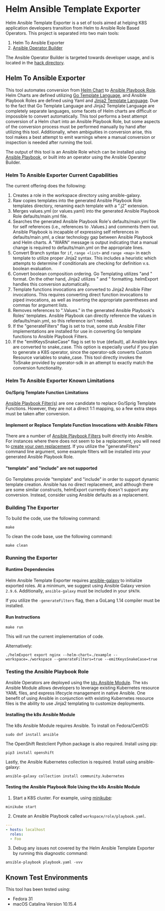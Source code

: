 # Helm Ansible Template Exporter

Helm Ansible Template Exporter is a set of tools aimed at helping K8S application developers transition from Helm to
Ansible Role Based Operators.  This project is separated into two main tools:

1) Helm To Ansible Exporter
2) [Ansible Operator Builder](./hack/README.md)

The Ansible Operator Builder is targeted towards developer usage, and is located in the [hack directory](./hack).

## Helm To Ansible Exporter

This tool automates conversion from [Helm Chart](https://helm.sh/) to
[Ansible Playbook Role](https://docs.ansible.com/ansible/latest/user_guide/playbooks_reuse_roles.html).  Helm Charts are
defined utilizing [Go Template Language](https://golang.org/pkg/text/template/), and Ansible Playbook Roles are
defined using Yaml and [Jinja2 Template Language](https://jinja.palletsprojects.com).  Due to the fact that Go Template
Language and Jinja2 Template Language are completely separate languages, some facets of Helm charts are difficult or
impossible to convert automatically.  This tool performs a best attempt conversion of a Helm chart into an Ansible
Playbook Role, but some aspects of the conversion process must be performed manually by hand after utilizing this tool.
Additionally, when ambiguities in conversion arise, this tool makes a best attempt to emit warnings where a manual
conversion or inspection is needed after running the tool.

The output of this tool is an Ansible Role which can be installed using
[Ansible Playbook](https://docs.ansible.com/ansible/latest/cli/ansible-playbook.html), or built into an operator using
the Ansible Operator Builder.

### Helm To Ansible Exporter Current Capabilities
The current offering does the following:
1)  Creates a role in the workspace directory using ansible-galaxy.
2)  Raw copies templates into the generated Ansible Playbook Role templates directory, renaming each template with a
    ".j2" extension.
3)  Merges values.yml (or values.yaml) into the generated Ansible Playbook Role defaults/main.yml file.
4)  Searches the generated Ansible Playbook Role's defaults/main.yml file for self references (i.e., references to
    .Values.) and comments them out.  Ansible Playbook is incapable of expressing self references in defaults/main.yml,
    a clear technology gap between Ansible Playbook and Helm charts.  A "WARN" message is output indicating that a
    manual change is required to defaults/main.yml on the appropriate lines.
5)  Convert Branch syntax for `if`, `range <list>` and `range <map>` in each template to utilize proper Jinja2 syntax.
    This includes a heuristic which attempts to determine if conditionals are checking for definition v.s. boolean
    evaluation.
6)  Convert boolean composition ordering.  Go Templating utilizes "and <condition1> <condition2>" format.  On the other
    hand, Jinja2 utilizes "<condition1> and <condition2>" formatting.  helmExport handles this conversion automatically.
7)  Template functions invocations are converted to Jinja2 Ansible Filter invocations.  This requires converting direct
    function invocations to piped invocations, as well as inserting the appropriate parentheses and commas for argument
    lists.
8)  Removes references to ".Values." in the generated Ansible Playbook's Roles' templates.  Ansible Playbook can directly
    reference the values in defaults/main.yml, so this reference isn't needed.
9)  If the "generateFilters" flag is set to true, some stub Ansible Filter implementations are installed for use in
    converting Go template functions to Ansible Playbook Filters.
10) If the "emitKeysSnakeCase" flag is set to true (default), all Ansible keys are converted to snake_case.  This option
    is especially useful if you plan to generate a K8S operator, since the operator-sdk converts Custom Resource
    variables to snake_case.  This tool directly invokes the ToSnake provided by operator-sdk in an attempt to exactly
    match the conversion functionality.
   
### Helm To Ansible Exporter Known Limitations

#### Go/Sprig Template Function Limitations

[Ansible Playbook Filter(s)](https://docs.ansible.com/ansible/latest/user_guide/playbooks_filters.html) are one
candidate to replace Go/Sprig Template Functions.  However, they are not a direct 1:1 mapping, so a few extra steps must
be taken after conversion.

#### Implement or Replace Template Function Invocations with Ansible Filters
There are a number of
[Ansible Playbook Filters](https://docs.ansible.com/ansible/latest/user_guide/playbooks_filters.html) built directly
into Ansible.  For instances where there does not seem to be a replacement, you will need to
[create your own replacement](https://www.dasblinkenlichten.com/creating-ansible-filter-plugins/).  If you utilize the
"generateFilters" command line argument, some example filters will be installed into your generated Ansible Playbook
Role.

#### "template" and "include" are not supported

Go Templates provide "template" and "include" in order to support dynamic template creation.  Ansible has no direct
replacement, and although there are some similar constructs, helmExport currently doesn't support any conversion.
Instead, consider using Ansible defaults as a replacement.

### Building The Exporter

To build the code, use the following command:

```shell script
make
```

To clean the code base, use the following command:
```shell script
make clean
```

### Running the Exporter

#### Runtime Dependencies

Helm Ansible Template Exporter requires [ansible-galaxy](https://galaxy.ansible.com/) to initialize exported roles.
At a minimum, we suggest using Ansible Galaxy version `2.9.6`.  Additionally, `ansible-galaxy` must be included in your
`$PATH`.

If you utilize the `-generateFilters` flag, then a GoLang 1.14 compiler must be installed.

#### Run Instructions

```shell script
make run
``` 
This will run the current implementation of code.

Alternatively:

```shell script
./helmExport export nginx --helm-chart=./example --workspace=./workspace --generateFilters=true --emitKeysSnakeCase=true
```

### Testing the Ansible Playbook Role

Ansible Operators are deployed using the
[`k8s` Ansible Module](https://docs.ansible.com/ansible/latest/modules/k8s_module.html).  The `k8s` Ansible Module
allows developers to leverage existing Kubernetes resource YAML files, and express lifecycle management in native
Ansible.  One benefit of using Ansible in conjunction with existing Kubernetes resource files is the ability to use
Jinja2 templating to customize deployments.

#### Installing the k8s Ansible Module

The k8s Ansible Module requires Ansible.  To install on Fedora/CentOS:

```shell script
sudo dnf install ansible
```

The OpenShift Restclient Python package is also required.  Install using pip:

```shell script
pip3 install openshift
```

Lastly, the Ansible Kubernetes collection is required. Install using ansible-galaxy:

```shell script
ansible-galaxy collection install community.kubernetes
```

#### Testing the Ansible Playbook Role Using the k8s Ansible Module

1. Start a K8S cluster.  For example, using [minikube](https://minikube.sigs.k8s.io/docs/):

```shell script
minikube start
```
 
2. Create an Ansible Playbook called `workspace/role/playbook.yaml`.

```yaml
---
- hosts: localhost
  roles:
  - Foo
```

3. Debug any issues not covered by the Helm Ansible Template Exporter by running this diagnostic command:

```shell script
ansible-playbook playbook.yaml -vvv
```

## Known Test Environments

This tool has been tested using:
* Fedora 31
* macOS Catalina Version 10.15.4
